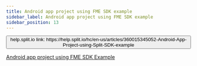 ```yaml
---
title: Android app project using FME SDK example
sidebar_label: Android app project using FME SDK example
sidebar_position: 13
---
```


<p>
  <button style={{borderRadius:'8px', border:'1px', fontFamily:'Courier New', fontWeight:'800', textAlign:'left'}}> help.split.io link: https://help.split.io/hc/en-us/articles/360015345052-Android-App-Project-using-Split-SDK-example </button>
</p>

[Android app project using FME SDK Example](https://github.com/Split-Community/Split-SDKs-Examples/tree/main/android-sdk)